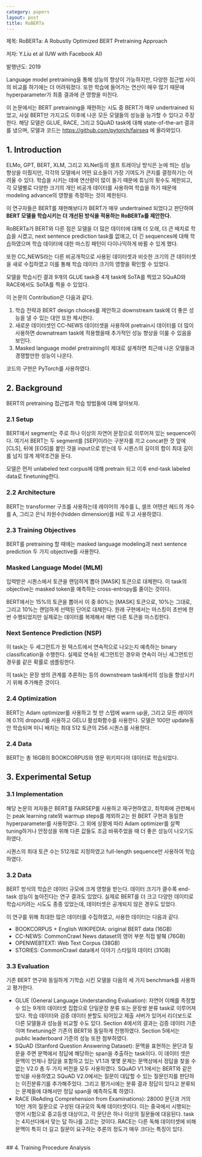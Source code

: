 ```yaml
---
category: papers
layout: post
title: RoBERTa
---
```

제목: RoBERTa: A Robustly Optimized BERT Pretraining Approach

저자: Y.Liu et al (UW with Facebook AI)

발행년도: 2019

Language model pretraining을 통해 성능의 향상이 가능하지만, 다양한 접근법 사이의 비교를 하기에는 더 어려워졌다. 또한 학습에 들어가는 연산이 매우 많기 때문에 hyperparameter가 최종 결과에 큰 영향을 미친다.

이 논문에서는 BERT pretraining을 재현하는 시도 중 BERT가 매우 undertrained 되었고, 사실 BERT만 가지고도 이후에 나온 모든 모델들의 성능을 능가할 수 있다고 주장한다. 해당 모델은 GLUE, RACE, 그리고 SQuAD task에 대해 state-of-the-art 결과를 냈으며, 모델과 코드는 <a href="https://github.com/pytorch/fairseq">https://github.com/pytorch/fairseq</a> 에 올라와있다.

## 1. Introduction
ELMo, GPT, BERT, XLM, 그리고 XLNet등의 셀프 트레이닝 방식은 눈에 띄는 성능 향상을 이뤘지만, 각각의 모델에서 어떤 요소들이 가장 기여도가 큰지를 결정하기는 어려울 수 있다. 학습을 시키는 데에 연산량이 많이 들기 때문에 튜닝의 횟수도 제한되고, 각 모델별로 다양한 크기의 개인 비공개 데이터를 사용하여 학습을 하기 때문에 modeling advance의 영향을 측정하는 것이 제한된다.

이 연구자들은 BERT를 재현해보다가 BERT가 매우 undertrained 되었다고 판단하여 <b>BERT 모델을 학습시키는 더 개선된 방식을 적용하는 RoBERTa를 제안한다.</b>

RoBERTa가 BERT와 다른 점은 모델을 더 많은 데이터에 대해 더 오래, 더 큰 배치로 학습을 시켰고, next sentence prediction task를 없애고, 더 긴 sequences에 대해 학습하였으며 학습 데이터에 대한 마스킹 패턴이 다이나믹하게 바뀔 수 있게 했다.

또한 CC_NEWS라는 다른 비공개적으로 사용된 데이터셋과 비슷한 크기의 큰 데이터셋을 새로 수집하였고 이를 통해 학습 데이터 크기의 영향을 확인할 수 있었다.

모델을 학습시킨 결과 9개의 GLUE task중 4개 task에 SoTA를 찍었고 SQuAD와 RACE에서도 SoTA를 찍을 수 있었다.

이 논문의 Contribution은 다음과 같다.

1. 학습 전략과 BERT design choices를 제안하고 downstream task에 더 좋은 성능을 낼 수 있는 대안 또한 제시한다. <br>
2. 새로운 데이터셋인 CC-NEWS 데이터셋을 사용하여 pretrain시 데이터를 더 많이 사용하면 downatream task에 적용했을때 추가적인 성능 향상을 이룰 수 있음을 보인다.<br>
3. Masked language model pretraining이 제대로 설계하면 최근에 나온 모델들과 경쟁할만한 성능이 나온다.

코드의 구현은 PyTorch를 사용하였다.
<br>
## 2. Background
BERT의 pretraining 접근법과 학습 방법들에 대해 알아보자.

### 2.1 Setup
BERT에서 segment는 주로 하나 이상의 자연어 문장으로 이루어져 있는 sequence이다. 여기서 BERT는 두 segment를 [SEP]이라는 구분자를 끼고 concat한 것 앞에 [CLS], 뒤에 [EOS]를 붙인 것을 input으로 받는데 두 시퀀스의 길이의 합이 최대 길이를 넘지 않게 제약조건을 둔다.

모델은 먼저 unlabeled text corpus에 대해 pretrain 되고 이후 end-task labeled data로 finetuning한다.

### 2.2 Architecture
BERT는 transformer 구조를 사용하는데 레이어의 개수를 L, 셀프 어텐션 헤드의 개수를 A, 그리고 은닉 차원수(hidden dimension)를 H로 두고 사용하였다.

### 2.3 Training Objectives
BERT를 pretraining 할 때에는 masked language modeling과 next sentence prediction 두 가지 objective를 사용한다.

### Masked Language Model (MLM)
입력받은 시퀀스에서 토큰을 랜덤하게 뽑아 [MASK] 토큰으로 대체한다. 이 task의 objective는 masked token을 예측하는 cross-entropy를 줄이는 것이다. 

BERT에서는 15%의 토큰을 뽑아서 이 중 80%는 [MASK] 토큰으로, 10%는 그대로, 그리고 10%는 랜덤하게 선택된 단어로 대체한다. 원래 구현에서는 마스킹이 초반에 한번 수행되었지만 실제로는 데이터를 복제해서 매번 다른 토큰을 마스킹한다.

### Next Sentence Prediction (NSP)
이 task는 두 세그먼트가 원 텍스트에서 연속적으로 나오는지 예측하는 binary classification을 수행한다. 실제로 연속된 세그먼트인 경우와 연속이 아닌 세그먼트인 경우를 같은 확률로 샘플링한다. 

이 task는 문장 쌍의 관계를 추론하는 등의 downstream task에서의 성능을 향상시키기 위해 추가해준 것이다.

### 2.4 Optimization
BERT는 Adam optimizer를 사용하고 첫 만 스텝에 warm up을, 그리고 모든 레이어에 0.1의 dropout를 사용하고 GELU 활성화함수를 사용한다. 모델은 100만 update동안 학습되며 미니 배치는 최대 512 토큰의 256 시퀀스를 사용한다.

### 2.4 Data
BERT는 총 16GB의 BOOKCORPUS와 영문 위키피디아 데이터로 학습되었다.
<br>
## 3. Experimental Setup
### 3.1 Implementation
해당 논문의 저자들은 BERT를 FAIRSEP를 사용하고 재구현하였고, 최적화에 관련해서는 peak learning rate와 warmup steps를 제외하고는 원 BERT 구현과 동일한 hyperparameter를 사용하였다. 그 외에 상황에 따라 Adam optimizer를 살짝 tuning하거나  안정성을 위해 다른 값들도 조금 바꿔주었을 때 더 좋은 성능이 나오기도 하였다.

시퀀스의 최대 토큰 수는 512개로 지정하였고 full-length sequence만 사용하여 학습하였다.

### 3.2 Data
BERT 방식의 학습은 데이터 규모에 크게 영향을 받는다. 데이터 크기가 클수록 end-task 성능이 높아진다는 연구 결과도 있었다. 실제로 BERT를 더 크고 다양한 데이터로 학습시키려는 시도도 종종 있었는데, 데이터셋은 공개되지 않은 경우도 있었다.

이 연구를 위해 최대한 많은 데이터를 수집하였고, 사용한 데이터는 다음과 같다.

* BOOKCORPUS + English WIKIPEDIA: original BERT data (16GB) <br>
* CC-NEWS: CommonCrawl News dataset의 영어 부분 직접 발췌 (76GB) <br>
* OPENWEBTEXT: Web Text Corpus (38GB) <br>
* STORIES: CommonCrawl data에서 이야기 스타일의 데이터 (31GB) <br>

### 3.3 Evaluation
기존 BERT 연구와 동일하게 기학습 시킨 모델을 다음의 세 가지 benchmark를 사용하고 평가한다.

* GLUE (General Language Understanding Evaluation): 자연어 이해를 측정할 수 있는 9개의 데이터셋 집합으로 단일문장 분류 또는 문장쌍 분류 task로 이루어져있다. 학습 데이터와 검증 데이터 분할도 되어있고 제출 서버가 있어서 리더보드로 다른 모델들과 성능을 비교할 수도 있다. Section 4에서의 결과는 검증 데이터 기준이며 finetuning은 기존의 BERT와 동일하게 진행하였다. Section 5에서는 public leaderboard 기준의 성능 또한 첨부하였다. <br>
* SQuAD (Stanford Question Answering Dataset): 문맥을 표현하는 문단과 질문을 주면 문맥에서 정답에 해당하는 span을 추출하는 task이다. 이 데이터 셋은 문맥이 언제나 정담을 포함하고 있는 V1.1과 몇몇 문제는 문맥상에서 정답을 찾을 수 없는 V2.0 총 두 가지 버전을 모두 사용하였다. SQuAD V1.1에서는 BERT와 같은 방식을 사용하였고 SQuAD V2.0에서는 질문이 대답할 수 있는 질문인지를 판단하는 이진분류기를 추가해주었다. 그리고 평가시에는 분류 결과 정답이 있다고 분류되는 문제들에 대해서만 정답 span을 예측하도록 하였다. <br>
* RACE (ReAding Comprehension from Examinations): 28000 문단과 거의 10만 개의 질문으로 구성된 대규모의 독해 데이터셋이다. 이는 중국에서 시행되는 영어 시험으로 중고등생 대상이고, 각 문단은 하나 이상의 질문들에 대응된다. task는 4지선다에서 맞는 답 하나를 고르는 것이다. RACE는 다른 독해 데이터셋에 비해 문맥이 특히 더 길고 질문이 요구하는 추론의 정도가 매우 크다는 특징이 있다.<br>
<br>
## 4. Training Procedure Analysis
